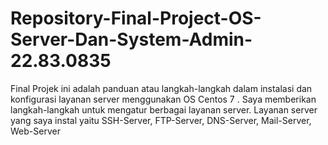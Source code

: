 # Repository-Final-Project-OS-Server-Dan-System-Admin-22.83.0835
Final Projek ini adalah panduan atau langkah-langkah dalam instalasi dan konfigurasi layanan server menggunakan OS Centos 7 . Saya memberikan langkah-langkah untuk mengatur berbagai layanan server. Layanan server yang saya instal yaitu SSH-Server, FTP-Server, DNS-Server, Mail-Server, Web-Server
